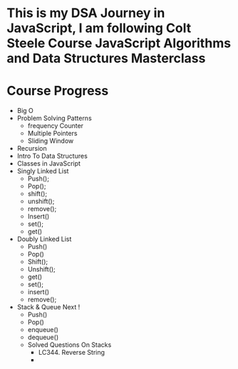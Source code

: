 # This is my DSA Journey in JavaScript, I am following Colt Steele Course JavaScript Algorithms and Data Structures Masterclass
# Course Progress
- Big O
- Problem Solving Patterns
    - frequency Counter
    - Multiple Pointers
    - Sliding Window
- Recursion
- Intro To Data Structures
- Classes in JavaScript
- Singly Linked List
    - Push();
    - Pop();
    - shift();
    - unshift();
    - remove();
    - Insert()
    - set();
    - get()
- Doubly Linked List 
    - Push()
    - Pop()
    - Shift();
    - Unshift();
    - get()
    - set();
    - insert()
    - remove();
- Stack & Queue Next !
    - Push()
    - Pop()
    - enqueue()
    - dequeue()
    - Solved Questions On Stacks 
        - LC344. Reverse String
        - 
